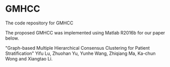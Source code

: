 # GMHCC
The code repository for GMHCC

The  proposed  GMHCC  was implemented using Matlab R2016b for our paper below.

"Graph-based Multiple Hierarchical Consensus Clustering for Patient Stratification" Yifu Lu, Zhuohan Yu, Yunhe Wang, Zhiqiang Ma, Ka-chun Wong and Xiangtao Li.
